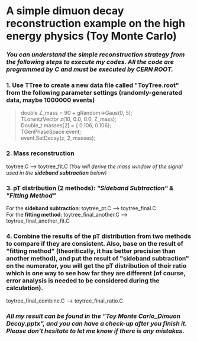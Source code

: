 # A simple dimuon decay reconstruction example on the high energy physics (Toy Monte Carlo)
### *You can understand the simple reconstruction strategy from the following steps to execute my codes. All the code are programmed by C and must be executed by CERN ROOT.*
### 1. Use TTree to create a new data file called "ToyTree.root" from the following parameter settings (randomly-generated data, maybe 1000000 events)
> double Z_mass = 90 + gRandom->Gaus(0, 5);\
> TLorentzVector z(10, 0.0, 0.0, Z_mass);\
> Double_t masses[2] = { 0.106, 0.106};\
> TGenPhaseSpace event;\
> event.SetDecay(z, 2, masses);
### 2. Mass reconstruction
toytree.C --> toytree_fit.C *(You will derive the mass window of the signal used in the **sideband subtraction** below)*
### 3. pT distribution (2 methods): *"Sideband Subtraction" & "Fitting Method"*
For the **sideband subtraction**: toytree_pt.C --> toytree_final.C\
For the **fitting method**: toytree_final_another.C --> toytree_final_another_fit.C
### 4. Combine the results of the pT distribution from two methods to compare if they are consistent. Also, base on the result of "fitting method" (theoritically, it has better precision than another method), and put the result of "sideband subtraction" on the numerator, you will get the pT distribution of their ratio which is one way to see how far they are different (of course, error analysis is needed to be considered during the calculation).
toytree_final_combine.C --> toytree_final_ratio.C
### *All my result can be found in the "Toy Monte Carlo_Dimuon Decay.pptx", and you can have a check-up after you finish it. Please don't hesitate to let me know if there is any mistakes.*
